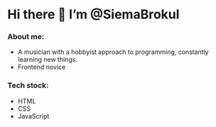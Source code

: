 # Hi there 👋 I’m @SiemaBrokul

### About me:
- A musician with a hobbyist approach to programming, constantly learning new things. 
- Frontend novice

### Tech stock:
- HTML 
- CSS 
- JavaScript 

